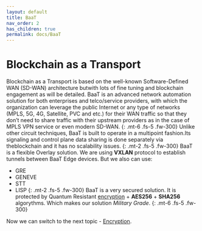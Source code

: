 ```yaml
---
layout: default
title: BaaT
nav_order: 2
has_children: true
permalink: docs/BaaT
---
```

# Blockchain as a Transport

Blockchain as a Transport is based on the well-known Software-Defined WAN (SD-WAN) architecture butwith lots of fine tuning and blockchain engagement as will be detailed. BaaT is an advanced network automation solution for both enterprises and telco/service providers, with which the organization can leverage the public Internet or any type of networks (MPLS, 5G, 4G, Satellite, PVC and etc.) for their WAN traffic so that they don’t need to share traffic with their upstream providers as in the case of MPLS VPN service or even modern SD-WAN.
{: .mt-6 .fs-5 .fw-300} 
Unlike  other  circuit  techniques,  BaaT  is  built  to  operate  in  a  multipoint  fashion.Its signaling and control plane data sharing is done separately via theblockchain and it has no scalability issues.
{: .mt-2 .fs-5 .fw-300} 
BaaT is a flexible Overlay solution. We are using **VXLAN** protocol to establish tunnels between BaaT Edge devices. But we also can use:
- GRE 
- GENEVE
- STT
- LISP
{: .mt-2 .fs-5 .fw-300} 
BaaT is a very secured solution. It is protected by Quantum Resistant [encryption](https://bd-wan.github.io//docs/BaaT/Encryption/) + **AES256** + **SHA256** algorythms. Which makes our solution *Military Grade*.
{: .mt-6 .fs-5 .fw-300} 

Now we can switch to the next topic - [Encryption](https://bd-wan.github.io//docs/BaaT/Encryption/).